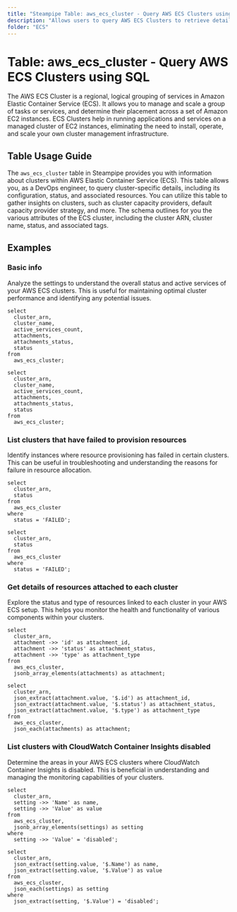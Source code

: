 ```yaml
---
title: "Steampipe Table: aws_ecs_cluster - Query AWS ECS Clusters using SQL"
description: "Allows users to query AWS ECS Clusters to retrieve detailed information about each cluster's configuration, status, and associated resources."
folder: "ECS"
---
```


# Table: aws_ecs_cluster - Query AWS ECS Clusters using SQL

The AWS ECS Cluster is a regional, logical grouping of services in Amazon Elastic Container Service (ECS). It allows you to manage and scale a group of tasks or services, and determine their placement across a set of Amazon EC2 instances. ECS Clusters help in running applications and services on a managed cluster of EC2 instances, eliminating the need to install, operate, and scale your own cluster management infrastructure.

## Table Usage Guide

The `aws_ecs_cluster` table in Steampipe provides you with information about clusters within AWS Elastic Container Service (ECS). This table allows you, as a DevOps engineer, to query cluster-specific details, including its configuration, status, and associated resources. You can utilize this table to gather insights on clusters, such as cluster capacity providers, default capacity provider strategy, and more. The schema outlines for you the various attributes of the ECS cluster, including the cluster ARN, cluster name, status, and associated tags.

## Examples

### Basic info
Analyze the settings to understand the overall status and active services of your AWS ECS clusters. This is useful for maintaining optimal cluster performance and identifying any potential issues.

```sql+postgres
select
  cluster_arn,
  cluster_name,
  active_services_count,
  attachments,
  attachments_status,
  status
from
  aws_ecs_cluster;
```

```sql+sqlite
select
  cluster_arn,
  cluster_name,
  active_services_count,
  attachments,
  attachments_status,
  status
from
  aws_ecs_cluster;
```


### List clusters that have failed to provision resources
Identify instances where resource provisioning has failed in certain clusters. This can be useful in troubleshooting and understanding the reasons for failure in resource allocation.

```sql+postgres
select
  cluster_arn,
  status
from
  aws_ecs_cluster
where
  status = 'FAILED';
```

```sql+sqlite
select
  cluster_arn,
  status
from
  aws_ecs_cluster
where
  status = 'FAILED';
```


### Get details of resources attached to each cluster
Explore the status and type of resources linked to each cluster in your AWS ECS setup. This helps you monitor the health and functionality of various components within your clusters.

```sql+postgres
select
  cluster_arn,
  attachment ->> 'id' as attachment_id,
  attachment ->> 'status' as attachment_status,
  attachment ->> 'type' as attachment_type
from
  aws_ecs_cluster,
  jsonb_array_elements(attachments) as attachment;
```

```sql+sqlite
select
  cluster_arn,
  json_extract(attachment.value, '$.id') as attachment_id,
  json_extract(attachment.value, '$.status') as attachment_status,
  json_extract(attachment.value, '$.type') as attachment_type
from
  aws_ecs_cluster,
  json_each(attachments) as attachment;
```


### List clusters with CloudWatch Container Insights disabled
Determine the areas in your AWS ECS clusters where CloudWatch Container Insights is disabled. This is beneficial in understanding and managing the monitoring capabilities of your clusters.

```sql+postgres
select
  cluster_arn,
  setting ->> 'Name' as name,
  setting ->> 'Value' as value
from
  aws_ecs_cluster,
  jsonb_array_elements(settings) as setting
where
  setting ->> 'Value' = 'disabled';
```

```sql+sqlite
select
  cluster_arn,
  json_extract(setting.value, '$.Name') as name,
  json_extract(setting.value, '$.Value') as value
from
  aws_ecs_cluster,
  json_each(settings) as setting
where
  json_extract(setting, '$.Value') = 'disabled';
```